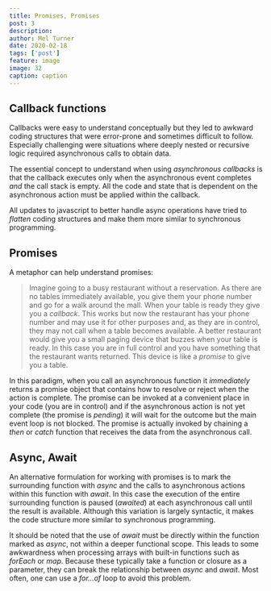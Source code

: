 ```yaml
---
title: Promises, Promises
post: 3
description: 
author: Mel Turner
date: 2020-02-18
tags: ['post']
feature: image
image: 32
caption: caption
---
```

## Callback functions 
Callbacks were easy to understand conceptually but they led to awkward coding structures that were error-prone and sometimes difficult to follow. Especially challenging were situations where deeply nested or recursive logic required asynchronous calls to obtain data.

The essential concept to understand when using *asynchronous callbacks* is that the callback executes only when the asynchronous event completes *and* the call stack is empty. All the code and state that is dependent on the asynchronous action must be applied within the callback.

All updates to javascript to better handle async operations have tried to *flatten* coding structures and make them more similar to synchronous programming.
## Promises
A metaphor can help understand promises:
>Imagine going to a busy restaurant without a reservation. As there are no tables immediately available, you give them your phone number and go for a walk around the mall. When your table is ready they give you a *callback*. This works but now the restaurant has your phone number and may use it for other purposes and, as they are in control, they may not call when a table becomes available. A better restaurant would give you a small paging device that buzzes when your table is ready. In this case you are in full control and you have something that the restaurant wants returned. This device is like a *promise* to give you a table.

In this paradigm, when you call an asynchronous function it *immediately* returns a promise object that contains how to resolve or reject when the action is complete. The promise can be invoked at a convenient place in your code (you are in control) and if the asynchronous action is not yet complete (the promise is *pending*) it will wait for the outcome but the main event loop is not blocked. The promise is actually invoked by chaining a *then* or *catch* function that receives the data from the asynchronous call.
## Async, Await
An alternative formulation for working with promises is to mark the surrounding function with *async* and the calls to asynchronous actions within this function with *await*. In this case the execution of the entire surrounding function is paused (*awaited*) at each asynchronous call until the result is available. Although this variation is largely syntactic, it makes the code structure more similar to synchronous programming.

It should be noted that the use of *await* must be directly within the function marked as *async*, not within a deeper functional scope. This leads to some awkwardness when processing arrays with built-in functions such as *forEach* or *map*.  Because these typically take a function or closure as a parameter, they can break the relationship between *async* and *await*. Most often, one can use a *for...of* loop to avoid this problem.


